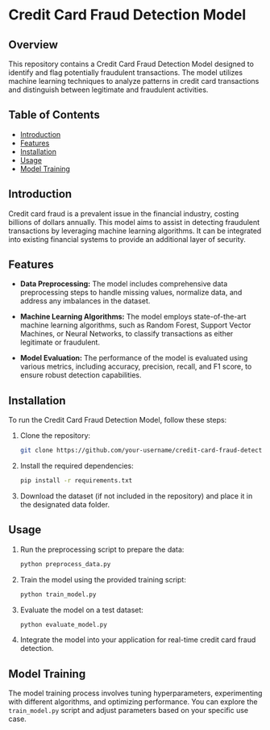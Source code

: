 # Credit Card Fraud Detection Model

## Overview

This repository contains a Credit Card Fraud Detection Model designed to identify and flag potentially fraudulent transactions. The model utilizes machine learning techniques to analyze patterns in credit card transactions and distinguish between legitimate and fraudulent activities.

## Table of Contents

- [Introduction](#introduction)
- [Features](#features)
- [Installation](#installation)
- [Usage](#usage)
- [Model Training](#model-training)

## Introduction

Credit card fraud is a prevalent issue in the financial industry, costing billions of dollars annually. This model aims to assist in detecting fraudulent transactions by leveraging machine learning algorithms. It can be integrated into existing financial systems to provide an additional layer of security.

## Features

- **Data Preprocessing:** The model includes comprehensive data preprocessing steps to handle missing values, normalize data, and address any imbalances in the dataset.

- **Machine Learning Algorithms:** The model employs state-of-the-art machine learning algorithms, such as Random Forest, Support Vector Machines, or Neural Networks, to classify transactions as either legitimate or fraudulent.

- **Model Evaluation:** The performance of the model is evaluated using various metrics, including accuracy, precision, recall, and F1 score, to ensure robust detection capabilities.

## Installation

To run the Credit Card Fraud Detection Model, follow these steps:

1. Clone the repository:

   ```bash
   git clone https://github.com/your-username/credit-card-fraud-detection.git
   ```

2. Install the required dependencies:

   ```bash
   pip install -r requirements.txt
   ```

3. Download the dataset (if not included in the repository) and place it in the designated data folder.

## Usage

1. Run the preprocessing script to prepare the data:

   ```bash
   python preprocess_data.py
   ```

2. Train the model using the provided training script:

   ```bash
   python train_model.py
   ```

3. Evaluate the model on a test dataset:

   ```bash
   python evaluate_model.py
   ```

4. Integrate the model into your application for real-time credit card fraud detection.

## Model Training

The model training process involves tuning hyperparameters, experimenting with different algorithms, and optimizing performance. You can explore the `train_model.py` script and adjust parameters based on your specific use case.



